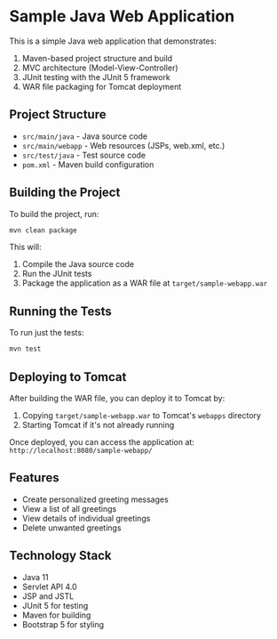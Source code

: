 # Sample Java Web Application

This is a simple Java web application that demonstrates:

1. Maven-based project structure and build
2. MVC architecture (Model-View-Controller)
3. JUnit testing with the JUnit 5 framework
4. WAR file packaging for Tomcat deployment

## Project Structure

- `src/main/java` - Java source code
- `src/main/webapp` - Web resources (JSPs, web.xml, etc.)
- `src/test/java` - Test source code
- `pom.xml` - Maven build configuration

## Building the Project

To build the project, run:

```bash
mvn clean package
```

This will:
1. Compile the Java source code
2. Run the JUnit tests
3. Package the application as a WAR file at `target/sample-webapp.war`

## Running the Tests

To run just the tests:

```bash
mvn test
```

## Deploying to Tomcat

After building the WAR file, you can deploy it to Tomcat by:

1. Copying `target/sample-webapp.war` to Tomcat's `webapps` directory
2. Starting Tomcat if it's not already running

Once deployed, you can access the application at:
`http://localhost:8080/sample-webapp/`

## Features

- Create personalized greeting messages
- View a list of all greetings
- View details of individual greetings
- Delete unwanted greetings

## Technology Stack

- Java 11
- Servlet API 4.0
- JSP and JSTL
- JUnit 5 for testing
- Maven for building
- Bootstrap 5 for styling